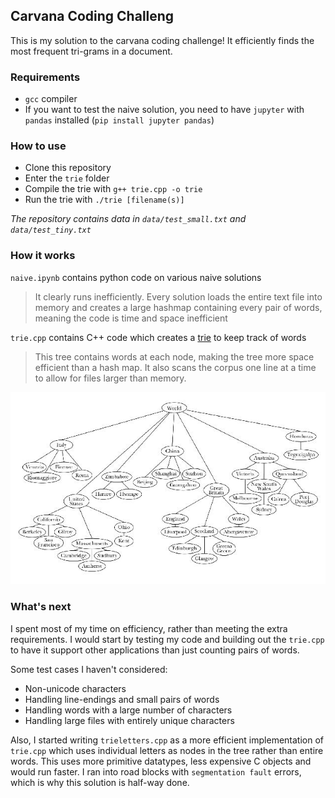 ## Carvana Coding Challeng
This is my solution to the carvana coding challenge! It efficiently finds the most frequent tri-grams in a document.

### Requirements
- `gcc` compiler
- If you want to test the naive solution, you need to have `jupyter` with `pandas` installed (`pip install jupyter pandas`)

### How to use
- Clone this repository
- Enter the `trie` folder
- Compile the trie with `g++ trie.cpp -o trie`
- Run the trie with `./trie [filename(s)]`

*The repository contains data in `data/test_small.txt` and `data/test_tiny.txt`*

### How it works
`naive.ipynb` contains python code on various naive solutions

> It clearly runs inefficiently. Every solution loads the entire text file into memory and creates a large hashmap containing every pair of words, meaning the code is time and space inefficient

`trie.cpp` contains C++ code which creates a [trie](https://arxiv.org/pdf/1806.09447.pdf) to keep track of words

> This tree contains words at each node, making the tree more space efficient than a hash map. It also scans the corpus one line at a time to allow for files larger than memory.

![tree](tree.jpg)

### What's next
I spent most of my time on efficiency, rather than meeting the extra requirements. I would start by testing my code and building out the `trie.cpp` to have it support other applications than just counting pairs of words.

Some test cases I haven't considered:
- Non-unicode characters
- Handling line-endings and small pairs of words
- Handling words with a large number of characters
- Handling large files with entirely unique characters

Also, I started writing `trieletters.cpp` as a more efficient implementation of `trie.cpp` which uses individual letters as nodes in the tree rather than entire words. This uses more primitive datatypes,  less expensive C objects and would run faster. I ran into road blocks with `segmentation fault` errors, which is why this solution is half-way done.